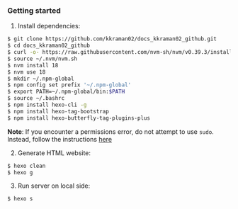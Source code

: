 
### Getting started

1. Install dependencies:

```sh
$ git clone https://github.com/kkraman02/docs_kkraman02_github.git
$ cd docs_kkraman02_github
$ curl -o- https://raw.githubusercontent.com/nvm-sh/nvm/v0.39.3/install.sh | bash
$ source ~/.nvm/nvm.sh
$ nvm install 18
$ nvm use 18
$ mkdir ~/.npm-global
$ npm config set prefix '~/.npm-global'
$ export PATH=~/.npm-global/bin:$PATH
$ source ~/.bashrc
$ npm install hexo-cli -g
$ npm install hexo-tag-bootstrap 
$ npm install hexo-butterfly-tag-plugins-plus
```

__Note__: If you encounter a permissions error, do not attempt to use `sudo`. Instead, follow the instructions [here](https://docs.npmjs.com/resolving-eacces-permissions-errors-when-installing-packages-globally#manually-change-npms-default-directory)

2. Generate HTML website:

```sh
$ hexo clean
$ hexo g
```

3. Run server on local side:

```sh
$ hexo s
```
